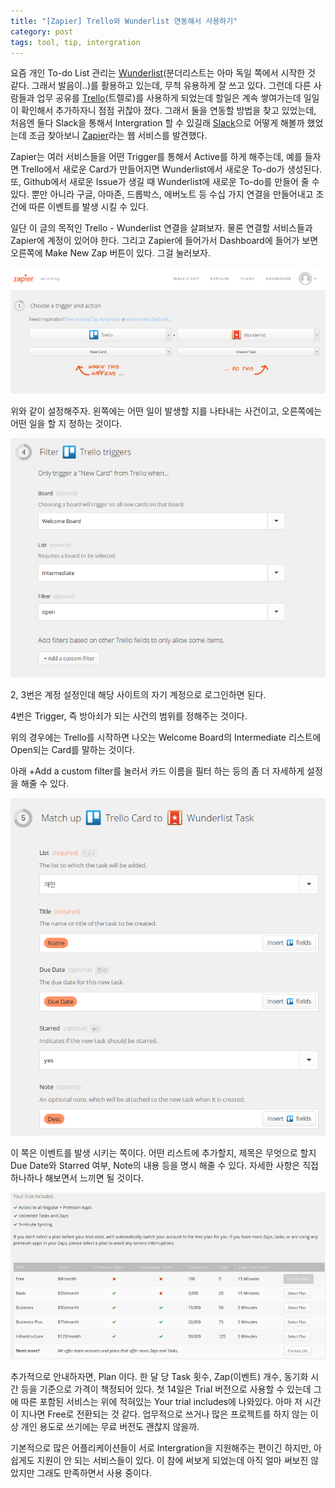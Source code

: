 ```yaml
---
title: "[Zapier] Trello와 Wunderlist 연동해서 사용하기"
category: post
tags: tool, tip, intergration
---
```

요즘 개인 To-do List 관리는 [Wunderlist](https://www.wunderlist.com/)(분더리스트는 아마 독일 쪽에서 시작한 것 같다. 그래서 발음이..)를 활용하고 있는데, 무척 유용하게 잘 쓰고 있다. 그런데 다른 사람들과 업무 공유를 [Trello](https://trello.com/)(트렐로)를 사용하게 되었는데 할일은 계속 쌓여가는데 일일이 확인해서 추가하자니 점점 귀찮아 졌다. 그래서 둘을 연동할 방법을 찾고 있었는데, 처음엔 둘다 Slack을 통해서 Intergration 할 수 있길래 [Slack](https://slack.com/)으로 어떻게 해볼까 했었는데 조금 찾아보니 [Zapier](https://zapier.com/)라는 웹 서비스를 발견했다.


Zapier는 여러 서비스들을 어떤 Trigger를 통해서 Active를 하게 해주는데, 예를 들자면 Trello에서 새로운 Card가 만들어지면 Wunderlist에서 새로운 To-do가 생성된다. 또, Github에서 새로운 Issue가 생길 때 Wunderlist에 새로운 To-do를 만들어 줄 수 있다. 뿐만 아니라 구글, 아마존, 드롭박스, 에버노트 등 수십 가지 연결을 만들어내고 조건에 따른 이벤트를 발생 시킬 수 있다.


일단 이 글의 목적인 Trello - Wunderlist 연결을 살펴보자. 물론 연결할 서비스들과 Zapier에 계정이 있어야 한다. 그리고 Zapier에 들어가서 Dashboard에 들어가 보면 오른쪽에 Make New Zap 버튼이 있다. 그걸 눌러보자.

![zaiper 화면1](/images/2015-10-07/01.png)

위와 같이 설정해주자. 왼쪽에는 어떤 일이 발생할 지를 나타내는 사건이고, 오른쪽에는 어떤 일을 할 지 정하는 것이다.


![zaiper 화면2](/images/2015-10-07/02.png)


2, 3번은 계정 설정인데 해당 사이트의 자기 계정으로 로그인하면 된다.

4번은 Trigger, 즉 방아쇠가 되는 사건의 범위를 정해주는 것이다.

위의 경우에는 Trello를 시작하면 나오는 Welcome Board의 Intermediate 리스트에 Open되는 Card를 말하는 것이다.

아래 +Add a custom filter를 눌러서 카드 이름을 필터 하는 등의 좀 더 자세하게 설정을 해줄 수 있다.


![zaiper 화면3](/images/2015-10-07/03.png)



이 쪽은 이벤트를 발생 시키는 쪽이다. 어떤 리스트에 추가할지, 제목은 무엇으로 할지 Due Date와 Starred 여부, Note의 내용 등을 명시 해줄 수 있다. 자세한 사항은 직접 하나하나 해보면서 느끼면 될 것이다.

![zaiper 화면4](/images/2015-10-07/04.png)



추가적으로 안내하자면, Plan 이다. 한 달 당 Task 횟수, Zap(이벤트) 개수, 동기화 시간 등을 기준으로 가격이 책정되어 있다. 첫 14일은 Trial 버전으로 사용할 수 있는데 그에 따른 포함된 서비스는 위에 적혀있는 Your trial includes에 나와있다. 아마 저 시간이 지나면 Free로 전환되는 것 같다. 업무적으로 쓰거나 많은 프로젝트를 하지 않는 이상 개인 용도로 쓰기에는 무료 버전도 괜찮지 않을까.


기본적으로 많은 어플리케이션들이 서로 Intergration을 지원해주는 편이긴 하지만, 아쉽게도 지원이 안 되는 서비스들이 있다. 이 참에 써보게 되었는데 아직 얼마 써보진 않았지만 그래도 만족하면서 사용 중이다.
